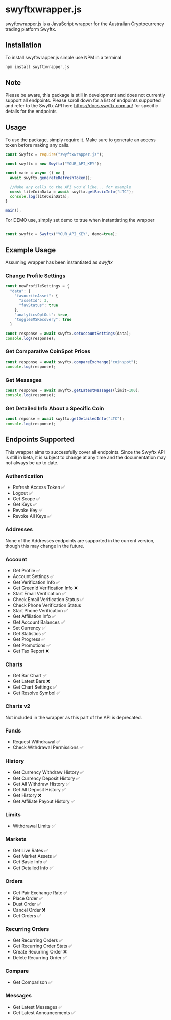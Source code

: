 # swyftxwrapper.js

swyftxwrapper.js is a JavaScript wrapper for the Australian Cryptocurrency trading platform Swyftx.

## Installation

To install swyftwrapper.js simple use NPM in a terminal

```bash
npm install swyftxwrapper.js
```
## Note

Please be aware, this package is still in development and does not currently support all endpoints.
Please scroll down for a list of endpoints supported and refer to the Swyftx API here https://docs.swyftx.com.au/ for specific details for the endpoints

## Usage

To use the package, simply require it. Make sure to generate an access token before making any calls.

```javascript
const Swyftx = require("swyftxwrapper.js");

const swyftx = new Swyftx("YOUR_API_KEY");

const main = async () => {
  await swyftx.generateRefreshToken();

  //Make any calls to the API you'd like... for example
  const liteCoinData = await swyftx.getBasicInfo("LTC");
  console.log(liteCoinData);
}

main();
```

For DEMO use, simply set demo to true when instantiating the wrapper

```javascript

const swyftx = Swyftx("YOUR_API_KEY", demo=true);

```

## Example Usage

Assuming wrapper has been instantiated as *swyftx*

### Change Profile Settings

```javascript
const newProfileSettings = {
  "data": {
    "favouriteAsset": {
      "assetId": 3,
      "favStatus": true
    },
    "analyticsOptOut": true,
    "toggleSMSRecovery": true
  }

const response = await swyftx.setAccountSettings(data);
console.log(response);
```

### Get Comparative CoinSpot Prices

```javascript
const response = await swyftx.compareExchange("coinspot");
console.log(response);
```

### Get Messages
```javascript
const response = await swyftx.getLatestMessages(limit=100);
console.log(response);
```

### Get Detailed Info About a Specific Coin
```javascript
const reponse = await swyftx.getDetailedInfo("LTC");
console.log(response);
```

## Endpoints Supported

This wrapper aims to successfully cover all endpoints. Since the Swyftx API is still in beta, it is subject to change at any time and the documentation may not always be up to date.

### Authentication
* Refresh Access Token &#x2705;
* Logout &#x2705;
* Get Scope &#x2705;
* Get Keys &#x2705;
* Revoke Key &#x2705;
* Revoke All Keys &#x2705;

### Addresses

None of the Addresses endpoints are supported in the current version, though this may change in the future.

### Account

* Get Profile &#x2705;
* Account Settings &#x2705;
* Get Verification Info &#x2705;
* Get GreenId Verification Info &#10060;
* Start Email Verification &#x2705;
* Check Email Verification Status &#x2705;
* Check Phone Verification Status
* Start Phone Verification &#x2705;
* Get Affiliation Info &#x2705;
* Get Account Balances &#x2705;
* Set Currency &#x2705;
* Get Statistics &#x2705;
* Get Progress &#x2705;
* Get Promotions &#x2705;
* Get Tax Report &#10060;

### Charts

* Get Bar Chart &#x2705;
* Get Latest Bars &#10060;
* Get Chart Settings &#x2705;
* Get Resolve Symbol &#x2705;

### Charts v2

Not included in the wrapper as this part of the API is deprecated.

### Funds

* Request Withdrawal &#x2705;
* Check Withdrawal Permissions &#x2705;

### History

* Get Currency Withdraw History &#x2705;
* Get Currency Deposit History &#x2705;
* Get All Withdraw History &#x2705;
* Get All Deposit History &#x2705;
* Get History &#10060;
* Get Affiliate Payout History &#x2705;

### Limits

* Withdrawal Limits &#x2705;

### Markets

* Get Live Rates &#x2705;
* Get Market Assets &#x2705;
* Get Basic Info &#x2705;
* Get Detailed Info &#x2705;

### Orders

* Get Pair Exchange Rate &#x2705;
* Place Order &#x2705;
* Dust Order &#x2705;
* Cancel Order &#10060;
* Get Orders &#x2705;

### Recurring Orders

* Get Recurring Orders &#x2705;
* Get Recurring Order Stats &#x2705;
* Create Recurring Order &#10060;
* Delete Recurring Order &#x2705;

### Compare

* Get Comparison &#x2705;

### Messages

* Get Latest Messages &#x2705;
* Get Latest Announcements &#x2705;


